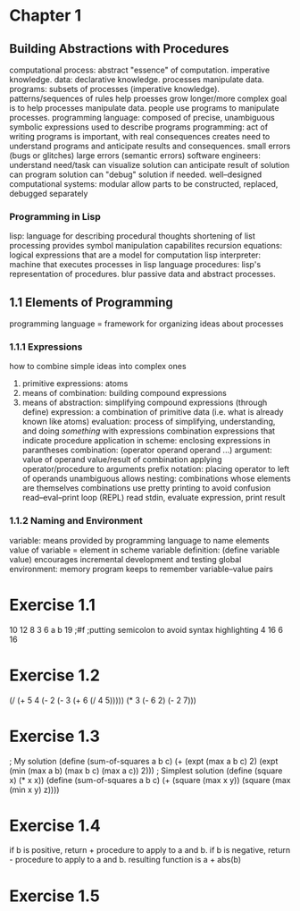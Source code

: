 # Chapter 1
## Building Abstractions with Procedures
computational process: abstract "essence" of computation. imperative knowledge.
data: declarative knowledge.
processes manipulate data.
programs:
    subsets of processes (imperative knowledge). 
    patterns/sequences of rules
    help proesses grow longer/more complex
    goal is to help processes manipulate data.
people use programs to manipulate processes.
programming language:
    composed of precise, unambiguous symbolic expressions
    used to describe programs
programming:
    act of writing programs
    is important, with real consequences
    creates need to understand programs and anticipate results and consequences.
        small errors (bugs or glitches)
        large errors (semantic errors)
software engineers:
    understand need/task
    can visualize solution
    can anticipate result of solution
    can program solution
    can "debug" solution if needed.
well–designed computational systems:
    modular
    allow parts to be constructed, replaced, debugged separately

### Programming in Lisp
lisp:
    language for describing procedural thoughts
    shortening of list processing
    provides symbol manipulation capabilites 
recursion equations: logical expressions that are a model for computation
lisp interpreter: machine that executes processes in lisp language
procedures:
    lisp's representation of procedures.
    blur passive data and abstract processes.
## 1.1 Elements of Programming
programming language = framework for organizing ideas about processes
### 1.1.1 Expressions
how to combine simple ideas into complex ones
1. primitive expressions: atoms
2. means of combination: building compound expressions
3. means of abstraction: simplifying compound expressions (through define)
expression: a combination of primitive data (i.e. what is already known like atoms)
evaluation: process of simplifying, understanding, and doing *something* with expressions
combination
    expressions that indicate procedure application
    in scheme: enclosing expressions in parantheses
    combination: (operator operand operand ...)
argument: value of operand
value/result of combination
    applying operator/procedure to arguments
prefix notation: placing operator to left of operands
    unambiguous
    allows nesting: combinations whose elements are themselves combinations
use pretty printing to avoid confusion
read–eval–print loop (REPL)
    read stdin, evaluate expression, print result
### 1.1.2 Naming and Environment
variable: means provided by programming language to name elements
    value of variable = element
in scheme variable definition: (define variable value)
encourages incremental development and testing
global environment: memory program keeps to remember variable–value pairs

# Exercise 1.1
10
12
8
3
6
a
b
19
;#f ;putting semicolon to avoid syntax highlighting
4
16
6
16

# Exercise 1.2
(/ (+ 5
      4
      (- 2
         (- 3
            (+ 6
               (/ 4 5)))))
   (* 3
      (- 6 2)
      (- 2 7)))

# Exercise 1.3
; My solution
(define (sum-of-squares a b c)
    (+ (expt (max a b c) 2)
       (expt (min (max a b) (max b c) (max a c)) 2)))
; Simplest solution
(define (square x) (* x x))
(define (sum-of-squares a b c)
    (+ (square (max x y))
       (square (max (min x y)
                    z))))

# Exercise 1.4
if b is positive, return + procedure to apply to a and b.
if b is negative, return - procedure to apply to a and b.
resulting function is a + abs(b)

# Exercise 1.5

